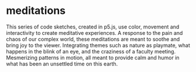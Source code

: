 # meditations

This series of code sketches, created in p5.js, use color, movement and interactivity to create meditative experiences. 
A response to the pain and chaos of our complex world, these meditations are meant to soothe and bring joy to the viewer. 
Integrating themes such as nature as playmate, what happens in the blink of an eye, and the craziness of a faculty meeting. 
Mesmerizing patterns in motion, all meant to provide calm and humor in what has been an unsettled time on this earth.
